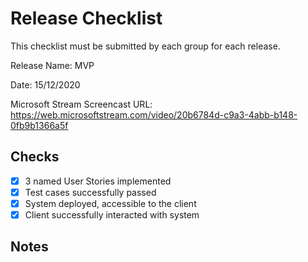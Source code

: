# Release Checklist

This checklist must be submitted by each group for each release.

Release Name: MVP
 
Date: 15/12/2020

Microsoft Stream Screencast URL: https://web.microsoftstream.com/video/20b6784d-c9a3-4abb-b148-0fb9b1366a5f

## Checks
- [x] 3 named User Stories implemented
- [x] Test cases successfully passed
- [x] System deployed, accessible to the client 
- [x] Client successfully interacted with system

## Notes